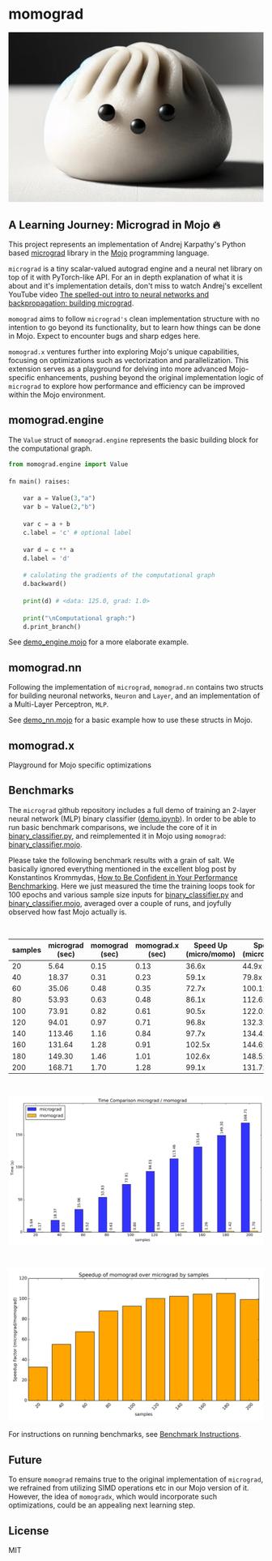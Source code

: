 # momograd

![''](/imgs/momograd.jpg)

## A Learning Journey: Micrograd in Mojo 🔥

This project represents an implementation of Andrej Karpathy's  Python based [micrograd](https://github.com/karpathy/micrograd) library in the [Mojo](https://docs.modular.com/mojo) programming language.

`micrograd` is a tiny scalar-valued autograd engine and a neural net library on top of it with PyTorch-like API. For an in depth explanation of what it is about and it's implementation details, don't miss to watch Andrej's excellent YouTube video [The spelled-out intro to neural networks and backpropagation: building micrograd](https://www.youtube.com/watch?v=VMj-3S1tku0).

 `momograd` aims to follow `micrograd's` clean implementation structure with no intention to go beyond its functionality, but to learn how things can be done in Mojo. Expect to encounter bugs and sharp edges here.

 `momograd.x` ventures further into exploring Mojo's unique capabilities, focusing on optimizations such as vectorization and parallelization. This extension serves as a playground for delving into more advanced Mojo-specific enhancements, pushing beyond the original implementation logic of `micrograd` to explore how performance and efficiency can be improved within the Mojo environment.

## momograd.engine

The `Value` struct of `momograd.engine` represents the basic building block for the computational graph.

``` python
from momograd.engine import Value

fn main() raises:

    var a = Value(3,"a")
    var b = Value(2,"b")
    
    var c = a + b
    c.label = 'c' # optional label 

    var d = c ** a
    d.label = 'd'

    # calulating the gradients of the computational graph
    d.backward()

    print(d) # <data: 125.0, grad: 1.0>

    print("\nComputational graph:")
    d.print_branch() 
```

See [demo_engine.mojo](https://github.com/dorjeduck/momograd/blob/main/demo_engine.mojo) for a more elaborate example.

## momograd.nn

Following the implementation of `micrograd`, `momograd.nn` contains two structs for building neuronal networks, `Neuron` and `Layer`, and an implementation of a Multi-Layer Perceptron, `MLP`.

See [demo_nn.mojo](https://github.com/dorjeduck/momograd/blob/main/demo_nn.mojo) for a basic example how to use these structs in Mojo.

## momograd.x

Playground for Mojo specific optimizations

## Benchmarks

The `micrograd` github repository includes a full demo of training an 2-layer neural network (MLP) binary classifier
([demo.ipynb](https://github.com/karpathy/micrograd/blob/master/demo.ipynb)). In order to be able to run basic benchmark comparisons, we include the core of it in [binary_classifier.py](https://github.com/dorjeduck/momograd/blob/main/binary_classifier.py), and reimplemented it in Mojo using `momograd`: [binary_classifier.mojo](https://github.com/dorjeduck/momograd/blob/main/binary_classifier.mojo).

Please take the following benchmark results with a grain of salt. We basically ignored everything mentioned in the excellent blog post by Konstantinos Krommydas, [How to Be Confident in Your Performance Benchmarking](https://www.modular.com/blog/how-to-be-confident-in-your-performance-benchmarking). Here we just measured the time the training loops took for 100 epochs and various sample size inputs for [binary_classifier.py](https://github.com/dorjeduck/momograd/blob/main/binary_classifier.py) and [binary_classifier.mojo](https://github.com/dorjeduck/momograd/blob/main/binary_classifier.mojo), averaged over a couple of runs, and joyfully observed how fast Mojo actually is.

&nbsp;

<div align="center">

| samples | micrograd (sec) | momograd (sec) | momograd.x (sec) | Speed Up (micro/momo) | Speed Up (micro/momo.x) | Speed Up (momo/momo.x) |
| --- | --- |---| --- | --- | ---| --- |
| 20 | 5.64 | 0.15 | 0.13 | 36.6x | 44.9x | 1.2x |
| 40 | 18.37 | 0.31 | 0.23 | 59.1x | 79.8x | 1.3x |
| 60 | 35.06 | 0.48 | 0.35 | 72.7x | 100.1x | 1.4x |
| 80 | 53.93 | 0.63 | 0.48 | 86.1x | 112.6x | 1.3x |
| 100 | 73.91 | 0.82 | 0.61 | 90.5x | 122.0x | 1.3x |
| 120 | 94.01 | 0.97 | 0.71 | 96.8x | 132.3x | 1.4x |
| 140 | 113.46 | 1.16 | 0.84 | 97.7x | 134.4x | 1.4x |
| 160 | 131.64 | 1.28 | 0.91 | 102.5x | 144.6x | 1.4x |
| 180 | 149.30 | 1.46 | 1.01 | 102.6x | 148.5x | 1.4x |
| 200 | 168.71 | 1.70 | 1.28 | 99.1x | 131.7x | 1.3x |

&nbsp;

![''](/imgs/chart_time_comparison.png)

&nbsp;

![''](/imgs/chart_speedup_comparison.png)

</div>

For instructions on running benchmarks, see [Benchmark Instructions](benchmarks/BENCHMARK_INSTRUCTIONS.md).

## Future

To ensure `momograd` remains true to the original implementation of `micrograd`, we refrained from utilizing SIMD operations etc in our Mojo version of it. However, the idea of `momogradx`, which would incorporate such optimizations, could be an appealing next learning step.

## License

MIT
